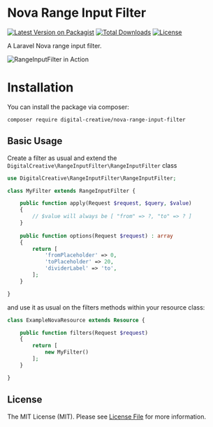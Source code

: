# Nova Range Input Filter

[![Latest Version on Packagist](https://img.shields.io/packagist/v/digital-creative/nova-range-input-filter)](https://packagist.org/packages/digital-creative/nova-range-input-filter)
[![Total Downloads](https://img.shields.io/packagist/dt/digital-creative/nova-range-input-filter)](https://packagist.org/packages/digital-creative/nova-range-input-filter)
[![License](https://img.shields.io/packagist/l/digital-creative/nova-range-input-filter)](https://github.com/dcasia/nova-range-input-filter/blob/master/LICENSE)

A Laravel Nova range input filter.

![RangeInputFilter in Action](https://raw.githubusercontent.com/dcasia/nova-range-input-filter/master/screenshot.png)

# Installation

You can install the package via composer:

```
composer require digital-creative/nova-range-input-filter
```

## Basic Usage

Create a filter as usual and extend the `DigitalCreative\RangeInputFilter\RangeInputFilter` class

```php
use DigitalCreative\RangeInputFilter\RangeInputFilter;

class MyFilter extends RangeInputFilter {

    public function apply(Request $request, $query, $value)
    {
        // $value will always be [ "from" => ?, "to" => ? ]
    }
    
    public function options(Request $request) : array
    {
        return [
            'fromPlaceholder' => 0,
            'toPlaceholder' => 20,
            'dividerLabel' => 'to',
        ];
    }

}
```

and use it as usual on the filters methods within your resource class:

```php
class ExampleNovaResource extends Resource {

    public function filters(Request $request)
    {
        return [
            new MyFilter()
        ];
    }

}
```

## License

The MIT License (MIT). Please see [License File](https://raw.githubusercontent.com/dcasia/nova-range-input-filter/master/LICENSE) for more information.
